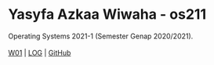 # Yasyfa Azkaa Wiwaha - os211
Operating Systems 2021-1 (Semester Genap 2020/2021).
<br><br>
[W01](w01.md) |
[LOG](TXT/mylog.txt) | 
[GitHub](https://github.com/YasyfaWiwaha/os211)
